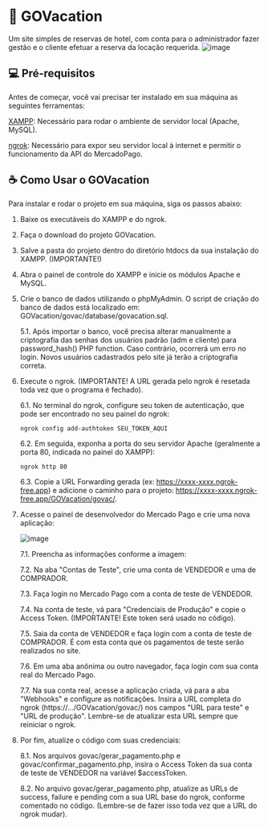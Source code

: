 # 🏨 GOVacation
Um site simples de reservas de hotel, com conta para o administrador fazer gestão e o cliente efetuar a reserva da locação requerida.
![image](https://github.com/user-attachments/assets/6bf09555-9823-4ed3-9b8c-ccc7125e93ee)

## 💻 Pré-requisitos
Antes de começar, você vai precisar ter instalado em sua máquina as seguintes ferramentas:

[XAMPP](https://www.apachefriends.org/download.html): Necessário para rodar o ambiente de servidor local (Apache, MySQL).

[ngrok](https://dashboard.ngrok.com/get-started/setup/windows): Necessário para expor seu servidor local à internet e permitir o funcionamento da API do MercadoPago.

## ☕ Como Usar o GOVacation
Para instalar e rodar o projeto em sua máquina, siga os passos abaixo:

1. Baixe os executáveis do XAMPP e do ngrok.

2. Faça o download do projeto GOVacation.

3. Salve a pasta do projeto dentro do diretório htdocs da sua instalação do XAMPP. (IMPORTANTE!)

4. Abra o painel de controle do XAMPP e inicie os módulos Apache e MySQL.

5. Crie o banco de dados utilizando o phpMyAdmin. O script de criação do banco de dados está localizado em: GOVacation/govac/database/govacation.sql.

    5.1. Após importar o banco, você precisa alterar manualmente a criptografia das senhas dos usuários padrão (adm e cliente) para password_hash() PHP function. Caso contrário, ocorrerá um erro no login. Novos usuários cadastrados pelo site já terão a criptografia correta.

6. Execute o ngrok. (IMPORTANTE! A URL gerada pelo ngrok é resetada toda vez que o programa é fechado).

   6.1. No terminal do ngrok, configure seu token de autenticação, que pode ser encontrado no seu painel do ngrok:

       ngrok config add-authtoken SEU_TOKEN_AQUI

   6.2. Em seguida, exponha a porta do seu servidor Apache (geralmente a porta 80, indicada no painel do XAMPP):

       ngrok http 80

    6.3. Copie a URL Forwarding gerada (ex: https://xxxx-xxxx.ngrok-free.app) e adicione o caminho para o projeto: https://xxxx-xxxx.ngrok-free.app/GOVacation/govac/.

7. Acesse o painel de desenvolvedor do Mercado Pago e crie uma nova aplicação:

    ![image](https://github.com/user-attachments/assets/82978c08-43f9-41e8-b014-359ade9b037e)

    7.1. Preencha as informações conforme a imagem:

    7.2. Na aba "Contas de Teste", crie uma conta de VENDEDOR e uma de COMPRADOR.

    7.3. Faça login no Mercado Pago com a conta de teste de VENDEDOR.

    7.4. Na conta de teste, vá para "Credenciais de Produção" e copie o Access Token. (IMPORTANTE! Este token será usado no código).

    7.5. Saia da conta de VENDEDOR e faça login com a conta de teste de COMPRADOR. É com esta conta que os pagamentos de teste serão realizados no site.

    7.6. Em uma aba anônima ou outro navegador, faça login com sua conta real do Mercado Pago.

    7.7. Na sua conta real, acesse a aplicação criada, vá para a aba "Webhooks" e configure as notificações. Insira a URL completa do ngrok (https://.../GOVacation/govac/) nos campos "URL para teste" e "URL de produção". Lembre-se de atualizar esta URL sempre que reiniciar o ngrok.

8. Por fim, atualize o código com suas credenciais:

    8.1. Nos arquivos govac/gerar_pagamento.php e govac/confirmar_pagamento.php, insira o Access Token da sua conta de teste de VENDEDOR na variável $accessToken.

    8.2. No arquivo govac/gerar_pagamento.php, atualize as URLs de success, failure e pending com a sua URL base do ngrok, conforme comentado no código. (Lembre-se de fazer isso toda vez que a URL do ngrok mudar).
